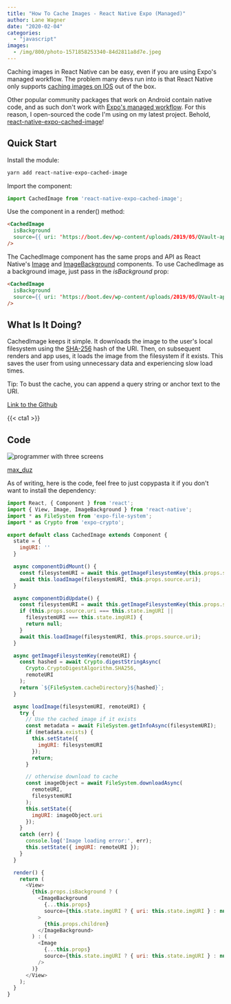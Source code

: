 ```yaml
---
title: "How To Cache Images - React Native Expo (Managed)"
author: Lane Wagner
date: "2020-02-04"
categories: 
  - "javascript"
images:
  - /img/800/photo-1571858253340-84d2811a8d7e.jpeg
---
```


Caching images in React Native can be easy, even if you are using Expo's managed workflow. The problem many devs run into is that React Native only supports [caching images on IOS](https://facebook.github.io/react-native/docs/images#cache-control-ios-only) out of the box.

Other popular community packages that work on Android contain native code, and as such don't work with [Expo's managed workflow](https://docs.expo.io/introduction/managed-vs-bare/?redirected). For this reason, I open-sourced the code I'm using on my latest project. Behold, [react-native-expo-cached-image](https://www.npmjs.com/package/react-native-expo-cached-image)!

## Quick Start

Install the module:

```bash
yarn add react-native-expo-cached-image
```

Import the component:

```js
import CachedImage from 'react-native-expo-cached-image';
```

Use the component in a render() method:

```html
<CachedImage
  isBackground
  source={{ uri: 'https://boot.dev/wp-content/uploads/2019/05/QVault-app.png' }}
/>
```

The CachedImage component has the same props and API as React Native's [Image](https://facebook.github.io/react-native/docs/image) and [ImageBackground](https://facebook.github.io/react-native/docs/imagebackground) components. To use CachedImage as a background image, just pass in the _isBackground_ prop:

```html
<CachedImage
  isBackground
  source={{ uri: 'https://boot.dev/wp-content/uploads/2019/05/QVault-app.png' }}
/>
```

## What Is It Doing?

CachedImage keeps it simple. It downloads the image to the user's local filesystem using the [SHA-256](/cryptography/how-sha-2-works-step-by-step-sha-256/) hash of the URI. Then, on subsequent renders and app uses, it loads the image from the filesystem if it exists. This saves the user from using unnecessary data and experiencing slow load times.

Tip: To bust the cache, you can append a query string or anchor text to the URI.

[Link to the Github](https://github.com/lane-c-wagner/react-native-expo-cached-image)

{{< cta1 >}}

## Code

![programmer with three screens](/img/800/photo-1550439062-609e1531270e-1024x683.jpg)

[max\_duz](https://unsplash.com/@max_duz)

As of writing, here is the code, feel free to just copypasta it if you don't want to install the dependency:

```js
import React, { Component } from 'react';
import { View, Image, ImageBackground } from 'react-native';
import * as FileSystem from 'expo-file-system';
import * as Crypto from 'expo-crypto';

export default class CachedImage extends Component {
  state = {
    imgURI: ''
  }

  async componentDidMount() {
    const filesystemURI = await this.getImageFilesystemKey(this.props.source.uri);
    await this.loadImage(filesystemURI, this.props.source.uri);
  }

  async componentDidUpdate() {
    const filesystemURI = await this.getImageFilesystemKey(this.props.source.uri);
    if (this.props.source.uri === this.state.imgURI ||
      filesystemURI === this.state.imgURI) {
      return null;
    }
    await this.loadImage(filesystemURI, this.props.source.uri);
  }

  async getImageFilesystemKey(remoteURI) {
    const hashed = await Crypto.digestStringAsync(
      Crypto.CryptoDigestAlgorithm.SHA256,
      remoteURI
    );
    return `${FileSystem.cacheDirectory}${hashed}`;
  }

  async loadImage(filesystemURI, remoteURI) {
    try {
      // Use the cached image if it exists
      const metadata = await FileSystem.getInfoAsync(filesystemURI);
      if (metadata.exists) {
        this.setState({
          imgURI: filesystemURI
        });
        return;
      }

      // otherwise download to cache
      const imageObject = await FileSystem.downloadAsync(
        remoteURI,
        filesystemURI
      );
      this.setState({
        imgURI: imageObject.uri
      });
    }
    catch (err) {
      console.log('Image loading error:', err);
      this.setState({ imgURI: remoteURI });
    }
  }

  render() {
    return (
      <View>
        {this.props.isBackground ? (
          <ImageBackground
            {...this.props}
            source={this.state.imgURI ? { uri: this.state.imgURI } : null}
          >
            {this.props.children}
          </ImageBackground>
        ) : (
          <Image
            {...this.props}
            source={this.state.imgURI ? { uri: this.state.imgURI } : null}
          />
        )}
      </View>
    );
  }
}
```
